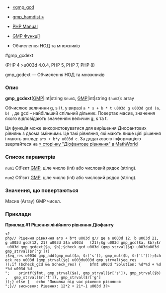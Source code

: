 - [«gmp_gcd](function.gmp-gcd.md)
- [gmp_hamdist »](function.gmp-hamdist.md)

- [PHP Manual](index.md)
- [GMP Функції](ref.gmp.md)
- Обчислення НОД та множників

#gmp_gcdext

(PHP 4 \>u003d 4.0.4, PHP 5, PHP 7, PHP 8)

gmp_gcdext — Обчислення НОД та множників

### Опис

**gmp_gcdext**([GMP](class.gmp.md)\|int\|string `$num1`,
[GMP](class.gmp.md)\|int\|string `$num2`): array

Обчислює величини g, s і t, у виразі `a * s + b * t u003d g u003d gcd (a, b) `,
де gcd – найбільший спільний дільник. Повертає масив, значення
якого відповідають значенням величин g, s та t.

Ця функція може використовуватися для вирішення Диофантових рівнянь з
двома змінними. Це такі рівняння, які мають лише
цілі рішення і мають вигляд: `a*x + b*y u003d c`. За додатковою
інформацією звертайтеся на [» сторінку "Діофантове рівняння" в
MathWorld](http://mathworld.wolfram.com/DiophantineEquation.md)

### Список параметрів

`num1`
Об'єкт [GMP](class.gmp.md), ціле число (int) або числовий рядок
(string).

`num2`
Об'єкт [GMP](class.gmp.md), ціле число (int) або числовий рядок
(string).

### Значення, що повертаються

Масив (Array) GMP чисел.

### Приклади

**Приклад #1 Рішення лінійного рівняння Діофанту**

`<?php// Рішення рівняння a*s + b*t u003d g// де a u003d 12, b u003d 21, g u003d gcd(12, 21) u003d 3$a u003d   (21);$g u003d gmp_gcd($a, $b);$r u003d gmp_gcdext($a, $b);$check_gcd u003d (gmp_strval($g) u003du003d gmp_strval($r['g'])) ;$eq_res u003d gmp_add(gmp_mul($a, $r['s']), gmp_mul($b, $r['t']));$check_res u003d (gmp_strval($g) u003du003d gmp_strval($eq_res ));if ($check_gcd && $check_res) {    $fmt u003d "Solution: %d*%d + %d*%d u003d %d
";    printf($fmt, gmp_strval($a), gmp_strval($r['s']), gmp_strval($b),   gmp_strval($r['t']), gmp_strval($r['g'] ));} else {   echo "Помилка під час рішення рівняння
";}// висновок: Рішення: 12*2 + 21*-1 u003d 3?> `
